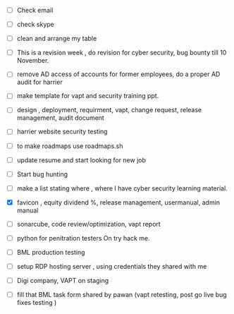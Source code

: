 
- [ ] Check email
- [ ] check skype 
- [ ] clean and arrange my table 
- [ ] This is a revision week , do revision for cyber security, bug bounty till 10 November.
- [ ] remove AD access of accounts for former employees, do a proper AD audit for harrier
- [ ] make template for vapt and security training ppt.
- [ ] design , deployment, requirment, vapt, change request, release management, audit document 
- [ ] harrier website security testing 
- [ ] to make roadmaps use roadmaps.sh
- [ ] update resume and start looking for new job
- [ ] Start bug hunting 
- [ ] make a list stating where , where I have cyber security learning material.
- [x] favicon , equity dividend %, release management, usermanual, admin manual
- [ ] sonarcube, code review/optimization, vapt report 
- [ ] python for penitration testers On try hack me.
- [ ] BML production testing 
- [ ] setup RDP hosting server , using credentials they shared with me
- [ ] Digi company, VAPT on staging 
- [ ] fill that BML task form shared by pawan (vapt retesting, post go live bug fixes testing )



